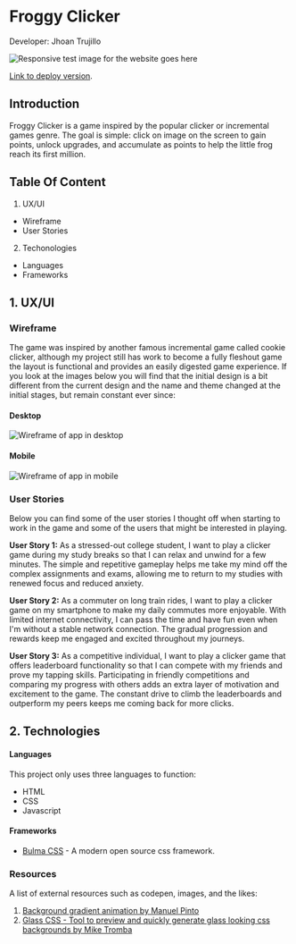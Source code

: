 # Froggy Clicker
Developer: Jhoan Trujillo 

![Responsive test image for the website goes here]()

[Link to deploy version]().

## Introduction 

Froggy Clicker is a game inspired by the popular clicker or incremental games genre. The goal is simple: click on image on the screen to gain points, unlock upgrades, and accumulate as points to help the little frog reach its first million. 

## Table Of Content

1. UX/UI
  - Wireframe
  - User Stories
2. Techonologies
  - Languages
  - Frameworks  


## 1. UX/UI

### Wireframe

The game was inspired by another famous incremental game called cookie clicker, although my project still has work to become a fully fleshout game the layout is functional and provides an easily digested game experience. If you look at the images below you will find that the initial design is a bit different from the current design and the name and theme changed at the initial stages, but remain constant ever since:

#### Desktop
![Wireframe of app in desktop](https://jhoantrujillo.github.io/pp2_froggy_clicker/Wireframe/Wireframe_desktop.png)


#### Mobile
![Wireframe of app in mobile](https://jhoantrujillo.github.io/pp2_froggy_clicker/Wireframe/Wireframe_mobile.png)


### User Stories

Below you can find some of the user stories I thought off when starting to work in the game and some of the users that might be interested in playing.

**User Story 1:**
As a stressed-out college student, I want to play a clicker game during my study breaks so that I can relax and unwind for a few minutes. The simple and repetitive gameplay helps me take my mind off the complex assignments and exams, allowing me to return to my studies with renewed focus and reduced anxiety.

**User Story 2:**
As a commuter on long train rides, I want to play a clicker game on my smartphone to make my daily commutes more enjoyable. With limited internet connectivity, I can pass the time and have fun even when I'm without a stable network connection. The gradual progression and rewards keep me engaged and excited throughout my journeys.

**User Story 3:**
As a competitive individual, I want to play a clicker game that offers leaderboard functionality so that I can compete with my friends and prove my tapping skills. Participating in friendly competitions and comparing my progress with others adds an extra layer of motivation and excitement to the game. The constant drive to climb the leaderboards and outperform my peers keeps me coming back for more clicks.

## 2. Technologies

#### Languages

This project only uses three languages to function:

- HTML
- CSS
- Javascript

#### Frameworks

- [Bulma CSS](https://bulma.io/) - A modern open source css framework.

### Resources 

A list of external resources such as codepen, images, and the likes: 

1. [Background gradient animation by Manuel Pinto](https://codepen.io/P1N2O/pen/pyBNzX) 
2. [Glass CSS - Tool to preview and quickly generate glass looking css backgrounds by Mike Tromba](https://css.glass/)
